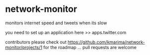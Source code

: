 # network-monitor
 monitors internet speed and tweets when its slow
 
you need to set up an application here >> apps.twitter.com

contributors please check out https://github.com/kmarima/network-monitor/projects/1 for the roadmap ... 
pull requests are welcome
